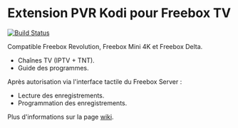 # Extension PVR Kodi pour Freebox TV

[![Build Status](https://travis-ci.org/aassif/pvr.freebox.svg?branch=Matrix)](https://travis-ci.org/aassif/pvr.freebox)

Compatible Freebox Revolution, Freebox Mini 4K et Freebox Delta.

- Chaînes TV (IPTV + TNT).
- Guide des programmes.

Après autorisation via l'interface tactile du Freebox Server :

- Lecture des enregistrements.
- Programmation des enregistrements.

Plus d'informations sur la page [wiki](../../wiki).

